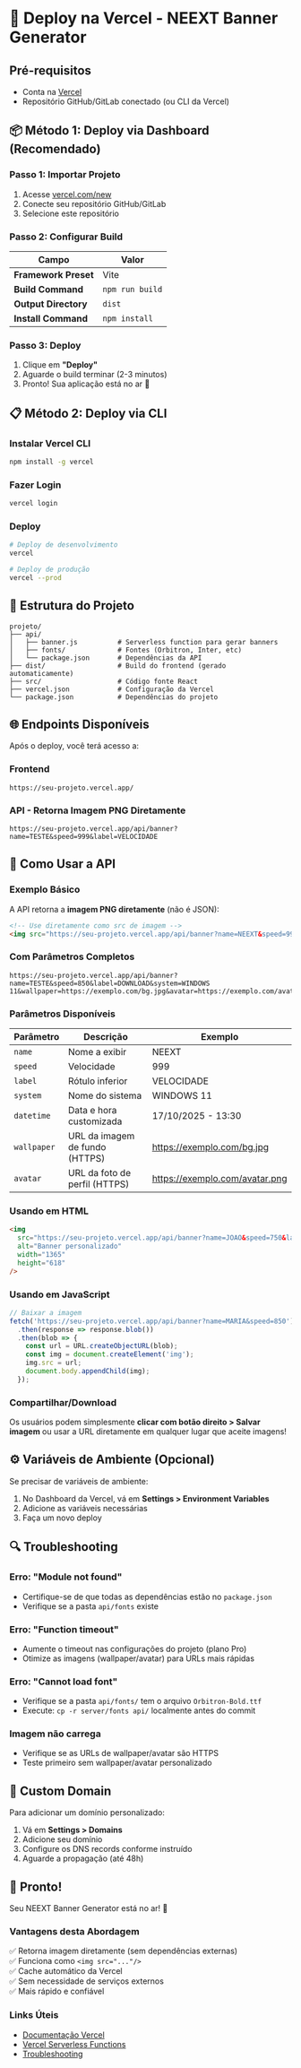# 🚀 Deploy na Vercel - NEEXT Banner Generator

## Pré-requisitos
- Conta na [Vercel](https://vercel.com)
- Repositório GitHub/GitLab conectado (ou CLI da Vercel)

## 📦 Método 1: Deploy via Dashboard (Recomendado)

### Passo 1: Importar Projeto
1. Acesse [vercel.com/new](https://vercel.com/new)
2. Conecte seu repositório GitHub/GitLab
3. Selecione este repositório

### Passo 2: Configurar Build

| Campo | Valor |
|-------|-------|
| **Framework Preset** | Vite |
| **Build Command** | `npm run build` |
| **Output Directory** | `dist` |
| **Install Command** | `npm install` |

### Passo 3: Deploy
1. Clique em **"Deploy"**
2. Aguarde o build terminar (2-3 minutos)
3. Pronto! Sua aplicação está no ar 🎉

## 📋 Método 2: Deploy via CLI

### Instalar Vercel CLI
```bash
npm install -g vercel
```

### Fazer Login
```bash
vercel login
```

### Deploy
```bash
# Deploy de desenvolvimento
vercel

# Deploy de produção
vercel --prod
```

## 🔧 Estrutura do Projeto

```
projeto/
├── api/
│   ├── banner.js          # Serverless function para gerar banners
│   ├── fonts/             # Fontes (Orbitron, Inter, etc)
│   └── package.json       # Dependências da API
├── dist/                  # Build do frontend (gerado automaticamente)
├── src/                   # Código fonte React
├── vercel.json            # Configuração da Vercel
└── package.json           # Dependências do projeto
```

## 🌐 Endpoints Disponíveis

Após o deploy, você terá acesso a:

### Frontend
```
https://seu-projeto.vercel.app/
```

### API - Retorna Imagem PNG Diretamente
```
https://seu-projeto.vercel.app/api/banner?name=TESTE&speed=999&label=VELOCIDADE
```

## 🎯 Como Usar a API

### Exemplo Básico
A API retorna a **imagem PNG diretamente** (não é JSON):

```html
<!-- Use diretamente como src de imagem -->
<img src="https://seu-projeto.vercel.app/api/banner?name=NEEXT&speed=999&label=VELOCIDADE" />
```

### Com Parâmetros Completos
```
https://seu-projeto.vercel.app/api/banner?name=TESTE&speed=850&label=DOWNLOAD&system=WINDOWS 11&wallpaper=https://exemplo.com/bg.jpg&avatar=https://exemplo.com/avatar.png
```

### Parâmetros Disponíveis

| Parâmetro | Descrição | Exemplo |
|-----------|-----------|---------|
| `name` | Nome a exibir | NEEXT |
| `speed` | Velocidade | 999 |
| `label` | Rótulo inferior | VELOCIDADE |
| `system` | Nome do sistema | WINDOWS 11 |
| `datetime` | Data e hora customizada | 17/10/2025 - 13:30 |
| `wallpaper` | URL da imagem de fundo (HTTPS) | https://exemplo.com/bg.jpg |
| `avatar` | URL da foto de perfil (HTTPS) | https://exemplo.com/avatar.png |

### Usando em HTML
```html
<img 
  src="https://seu-projeto.vercel.app/api/banner?name=JOAO&speed=750&label=PING" 
  alt="Banner personalizado"
  width="1365"
  height="618"
/>
```

### Usando em JavaScript
```javascript
// Baixar a imagem
fetch('https://seu-projeto.vercel.app/api/banner?name=MARIA&speed=850')
  .then(response => response.blob())
  .then(blob => {
    const url = URL.createObjectURL(blob);
    const img = document.createElement('img');
    img.src = url;
    document.body.appendChild(img);
  });
```

### Compartilhar/Download
Os usuários podem simplesmente **clicar com botão direito > Salvar imagem** ou usar a URL diretamente em qualquer lugar que aceite imagens!

## ⚙️ Variáveis de Ambiente (Opcional)

Se precisar de variáveis de ambiente:

1. No Dashboard da Vercel, vá em **Settings > Environment Variables**
2. Adicione as variáveis necessárias
3. Faça um novo deploy

## 🔍 Troubleshooting

### Erro: "Module not found"
- Certifique-se de que todas as dependências estão no `package.json`
- Verifique se a pasta `api/fonts` existe

### Erro: "Function timeout"
- Aumente o timeout nas configurações do projeto (plano Pro)
- Otimize as imagens (wallpaper/avatar) para URLs mais rápidas

### Erro: "Cannot load font"
- Verifique se a pasta `api/fonts/` tem o arquivo `Orbitron-Bold.ttf`
- Execute: `cp -r server/fonts api/` localmente antes do commit

### Imagem não carrega
- Verifique se as URLs de wallpaper/avatar são HTTPS
- Teste primeiro sem wallpaper/avatar personalizado

## 📱 Custom Domain

Para adicionar um domínio personalizado:

1. Vá em **Settings > Domains**
2. Adicione seu domínio
3. Configure os DNS records conforme instruído
4. Aguarde a propagação (até 48h)

## 🎉 Pronto!

Seu NEEXT Banner Generator está no ar! 🚀

### Vantagens desta Abordagem
✅ Retorna imagem diretamente (sem dependências externas)  
✅ Funciona como `<img src="..."/>`  
✅ Cache automático da Vercel  
✅ Sem necessidade de serviços externos  
✅ Mais rápido e confiável  

### Links Úteis
- [Documentação Vercel](https://vercel.com/docs)
- [Vercel Serverless Functions](https://vercel.com/docs/functions/serverless-functions)
- [Troubleshooting](https://vercel.com/docs/troubleshooting)
